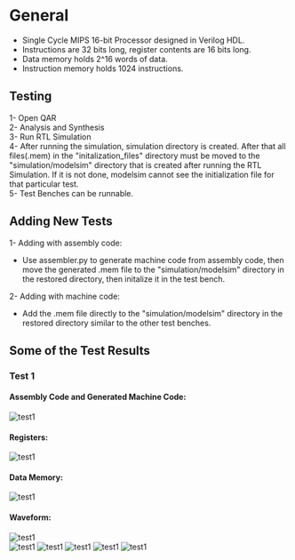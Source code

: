 # General  
- Single Cycle MIPS 16-bit Processor designed in Verilog HDL.  
- Instructions are 32 bits long, register contents are 16 bits long.  
- Data memory holds 2^16 words of data.  
- Instruction memory holds 1024 instructions.  

## Testing  
1- Open QAR  
2- Analysis and Synthesis  
3- Run RTL Simulation  
4- After running the simulation, simulation directory is created. After that all files(.mem) in the "initalization_files" directory must be moved to the "simulation/modelsim" directory that is created after running the RTL Simulation. If it is not done, modelsim cannot see the initialization file for that particular test.  
5- Test Benches can be runnable.  
  
## Adding New Tests
1- Adding with assembly code:  
   - Use assembler.py to generate machine code from assembly code, then move the generated .mem file to the "simulation/modelsim" directory in the restored directory, then initalize it in the test bench.  

2- Adding with machine code:  
   - Add the .mem file directly to the "simulation/modelsim" directory in the restored directory similar to the other test benches.  


## Some of the Test Results

### Test 1
#### Assembly Code and Generated Machine Code:
![test1](images/test1.jpg)
  
#### Registers:
![test1](images/registers1.jpg)
  
#### Data Memory:
![test1](images/memory1.jpg)
  
#### Waveform:
![test1](images/ww1_1.jpg)  
![test1](images/ww1_2.jpg)
![test1](images/ww1_3.jpg)
![test1](images/ww1_4.jpg)
![test1](images/ww1_5.jpg)
![test1](images/ww1_6.jpg)

